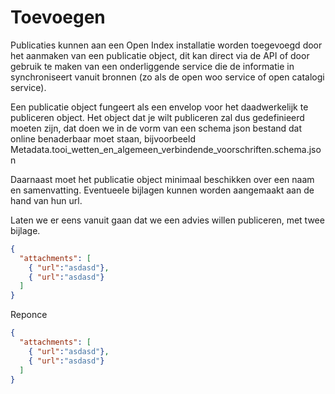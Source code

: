 # Toevoegen

Publicaties kunnen aan een Open Index installatie worden toegevoegd door het aanmaken van een publicatie object, dit kan direct via de API of door gebruik te maken van een onderliggende service die de informatie in synchroniseert vanuit bronnen (zo als de open woo service of open catalogi service).

Een publicatie object fungeert als een envelop voor het daadwerkelijk te publiceren object.  Het object dat je wilt publiceren zal dus gedefinieerd moeten zijn, dat doen we in de vorm van een schema json bestand dat online benaderbaar moet staan, bijvoorbeeld Metadata.tooi_wetten_en_algemeen_verbindende_voorschriften.schema.json

Daarnaast moet het publicatie object minimaal beschikken over een naam en samenvatting. Eventueele bijlagen kunnen worden aangemaakt aan de hand van hun url.

Laten we er eens vanuit gaan dat we een advies willen publiceren, met twee bijlage.

```json
{
  "attachments": [
    { "url":"asdasd"},
    { "url":"asdasd"}
  ]
}

```

Reponce


```json
{
  "attachments": [
    { "url":"asdasd"},
    { "url":"asdasd"}
  ]
}

```